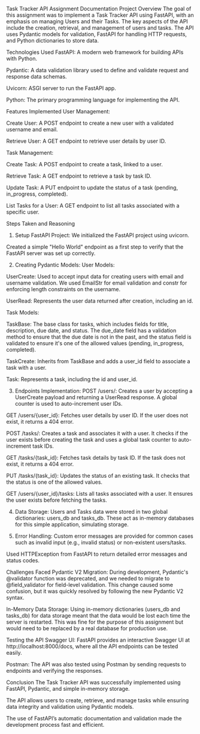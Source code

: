 Task Tracker API Assignment Documentation
Project Overview
The goal of this assignment was to implement a Task Tracker API using FastAPI, with an emphasis on managing Users and their Tasks. The key aspects of the API include the creation, retrieval, and management of users and tasks. The API uses Pydantic models for validation, FastAPI for handling HTTP requests, and Python dictionaries to store data.

Technologies Used
FastAPI: A modern web framework for building APIs with Python.

Pydantic: A data validation library used to define and validate request and response data schemas.

Uvicorn: ASGI server to run the FastAPI app.

Python: The primary programming language for implementing the API.

Features Implemented
User Management:

Create User: A POST endpoint to create a new user with a validated username and email.

Retrieve User: A GET endpoint to retrieve user details by user ID.

Task Management:

Create Task: A POST endpoint to create a task, linked to a user.

Retrieve Task: A GET endpoint to retrieve a task by task ID.

Update Task: A PUT endpoint to update the status of a task (pending, in_progress, completed).

List Tasks for a User: A GET endpoint to list all tasks associated with a specific user.

Steps Taken and Reasoning
1. Setup FastAPI Project:
We initialized the FastAPI project using uvicorn.

Created a simple "Hello World" endpoint as a first step to verify that the FastAPI server was set up correctly.

2. Creating Pydantic Models:
User Models:

UserCreate: Used to accept input data for creating users with email and username validation. We used EmailStr for email validation and constr for enforcing length constraints on the username.

UserRead: Represents the user data returned after creation, including an id.

Task Models:

TaskBase: The base class for tasks, which includes fields for title, description, due date, and status. The due_date field has a validation method to ensure that the due date is not in the past, and the status field is validated to ensure it's one of the allowed values (pending, in_progress, completed).

TaskCreate: Inherits from TaskBase and adds a user_id field to associate a task with a user.

Task: Represents a task, including the id and user_id.

3. Endpoints Implementation:
POST /users/: Creates a user by accepting a UserCreate payload and returning a UserRead response. A global counter is used to auto-increment user IDs.

GET /users/{user_id}: Fetches user details by user ID. If the user does not exist, it returns a 404 error.

POST /tasks/: Creates a task and associates it with a user. It checks if the user exists before creating the task and uses a global task counter to auto-increment task IDs.

GET /tasks/{task_id}: Fetches task details by task ID. If the task does not exist, it returns a 404 error.

PUT /tasks/{task_id}: Updates the status of an existing task. It checks that the status is one of the allowed values.

GET /users/{user_id}/tasks: Lists all tasks associated with a user. It ensures the user exists before fetching the tasks.

4. Data Storage:
Users and Tasks data were stored in two global dictionaries: users_db and tasks_db. These act as in-memory databases for this simple application, simulating storage.

5. Error Handling:
Custom error messages are provided for common cases such as invalid input (e.g., invalid status) or non-existent users/tasks.

Used HTTPException from FastAPI to return detailed error messages and status codes.

Challenges Faced
Pydantic V2 Migration: During development, Pydantic's @validator function was deprecated, and we needed to migrate to @field_validator for field-level validation. This change caused some confusion, but it was quickly resolved by following the new Pydantic V2 syntax.

In-Memory Data Storage: Using in-memory dictionaries (users_db and tasks_db) for data storage meant that the data would be lost each time the server is restarted. This was fine for the purpose of this assignment but would need to be replaced by a real database for production use.

Testing the API
Swagger UI: FastAPI provides an interactive Swagger UI at http://localhost:8000/docs, where all the API endpoints can be tested easily.

Postman: The API was also tested using Postman by sending requests to endpoints and verifying the responses.

Conclusion
The Task Tracker API was successfully implemented using FastAPI, Pydantic, and simple in-memory storage.

The API allows users to create, retrieve, and manage tasks while ensuring data integrity and validation using Pydantic models.

The use of FastAPI’s automatic documentation and validation made the development process fast and efficient.

